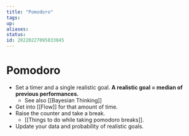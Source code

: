 ```yaml
---
title: "Pomodoro"
tags:
up:
aliases:
status:
id: 20220227095833845
---
```


# Pomodoro

- Set a timer and a single realistic goal. **A realistic goal = median of previous performances.**
  - See also [[Bayesian Thinking]]
- Get into [[Flow]] for that amount of time.
- Raise the counter and take a break.
  - [[Things to do while taking pomodoro breaks]].
- Update your data and probability of realistic goals.
